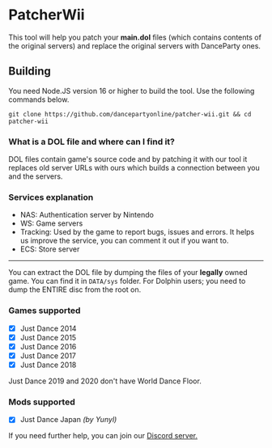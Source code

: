 # PatcherWii

This tool will help you patch your **main.dol** files (which contains contents of the original servers) and replace the original servers with DanceParty ones.

## Building
You need Node.JS version 16 or higher to build the tool. Use the following commands below.
```
git clone https://github.com/dancepartyonline/patcher-wii.git && cd patcher-wii
```

### What is a DOL file and where can I find it?

DOL files contain game's source code and by patching it with our tool it replaces old server URLs with ours which builds a connection between you and the servers.

### Services explanation
- NAS: Authentication server by Nintendo
- WS: Game servers
- Tracking: Used by the game to report bugs, issues and errors. It helps us improve the service, you can comment it out if you want to.
- ECS: Store server

------------

You can extract the DOL file by dumping the files of your **legally** owned game. You can find it in `DATA/sys` folder.
For Dolphin users; you need to dump the ENTIRE disc from the root on.

### Games supported

- [X] Just Dance 2014
- [X] Just Dance 2015
- [X] Just Dance 2016
- [X] Just Dance 2017
- [X] Just Dance 2018

Just Dance 2019 and 2020 don't have World Dance Floor.

### Mods supported

- [X] Just Dance Japan *(by Yunyl)*

If you need further help, you can join our [Discord server.](https://discord.gg/msKfjrqfCm)